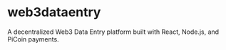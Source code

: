 # web3dataentry
A decentralized Web3 Data Entry platform built with React, Node.js, and PiCoin payments.
